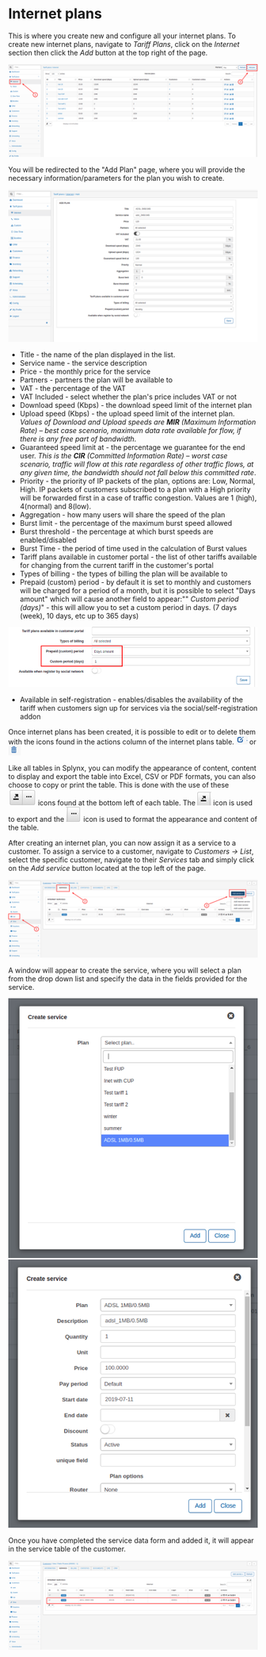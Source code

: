 Internet plans
==============


This is where you create new and configure all your internet plans. To create new internet plans, navigate to  _Tariff Plans_, click on the _Internet_ section then click the _Add_ button at the top right of the page.

![tariff_internet](tariff_internet.png)

You will be redirected to the "Add Plan" page, where you will provide the necessary information/parameters for the plan you wish to create.

![create_plan_internet.png](create_plan_internet.png)

* Title - the name of the plan displayed in the list.
* Service name - the service description
* Price - the monthly price for the service
* Partners - partners the plan will be available to
* VAT - the percentage of the VAT
* VAT Included - select whether the plan's price includes VAT or not
* Download speed (Kbps) - the download speed limit of the internet plan
* Upload speed (Kbps) - the upload speed limit of the internet plan.<br> *Values of Download and Upload speeds are **MIR** (Maximum Information Rate) – best case scenario, maximum data rate available for flow, if there is any free part of bandwidth*.
* Guaranteed speed limit at - the percentage we guarantee for the end user. *This is the **CIR** (Committed Information Rate) – worst case scenario, traffic will flow at this rate regardless of other traffic flows, at any given time, the bandwidth should not fall below this committed rate*.
* Priority - the priority of IP packets of the plan, options are: Low, Normal, High. IP packets of customers subscribed to a plan with a High priority will be forwarded first in a case of traffic congestion. Values are 1 (high), 4(normal) and 8(low).
* Aggregation - how many users will share the speed of the plan
* Burst limit - the percentage of the maximum  burst speed allowed
* Burst threshold - the percentage at which burst speeds are enabled/disabled
* Burst Time - the period of time used in the calculation of Burst values
* Tariff plans available in customer portal - the list of other tariffs available for changing from the current tariff in the customer's portal
* Types of billing - the types of billing the plan will be available to
* Prepaid (custom) period - by default it is set to monthly and customers will be charged for a period of a month, but it is possible to select "Days amount" which will cause another field to appear:"" _Custom period (days)_" - this will allow you to set a custom period in days. (7 days (week), 10 days, etc up to 365 days)

![prepaid_custom.png](prepaid_custom.png)

* Available in self-registration -  enables/disables the availability of the tariff when customers sign up for services via the social/self-registration addon

Once internet plans has been created, it is possible to edit or to delete them with the icons found in the actions column of the internet plans table.  <icon class="image-icon">![edit.png](edit.png)</icon> or <icon class="image-icon">![delete.png](delete.png)</icon>

Like all tables in Splynx, you can modify the appearance of content, content to display and export the table into Excel, CSV or PDF formats, you can also choose to copy or print the table. This is done with the use of these <icon class="image-icon">![symbolsbottomleft.png](symbolsbottomleft.png)</icon>  icons found at the bottom left of each table. The <icon class="image-icon">![esportaformati.png](esportaformati.png)</icon> icon is used to export and the   <icon class="image-icon">![modifytheview.png](modifytheview.png)</icon> icon is used to format the appearance and content of the table.

After creating an internet plan, you can now assign it as a service to a customer. To assign a service to a customer, navigate to _Customers → List_, select the specific customer, navigate to their _Services_ tab and simply click on the *Add service* button located at the top left of the page.

![add_plus_internet.png](add_plus_internet.png)

A window will appear to create the service, where you will select a plan from the drop down list and specify the data in the fields provided for the service.

![create_service.png](create_service.png)
![create_service_adsl.png](create_service_adsl.png)

Once you have completed the service data form and added it, it will appear in the service table of the customer.

![internetWIFI2MB_added.png](internetWIFI2MB_added.png)
